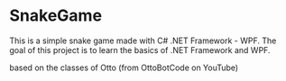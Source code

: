 # SnakeGame
This is a simple snake game made with C# .NET Framework - WPF. The goal of this project is to learn the basics of .NET Framework and WPF.

based on the classes of Otto (from OttoBotCode on YouTube)
